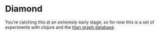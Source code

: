 # Diamond

You're catching this at an _extremely_ early stage, so for now this is a set of experiments with clojure and the [titan graph database](https://github.com/thinkaurelius/titan).
